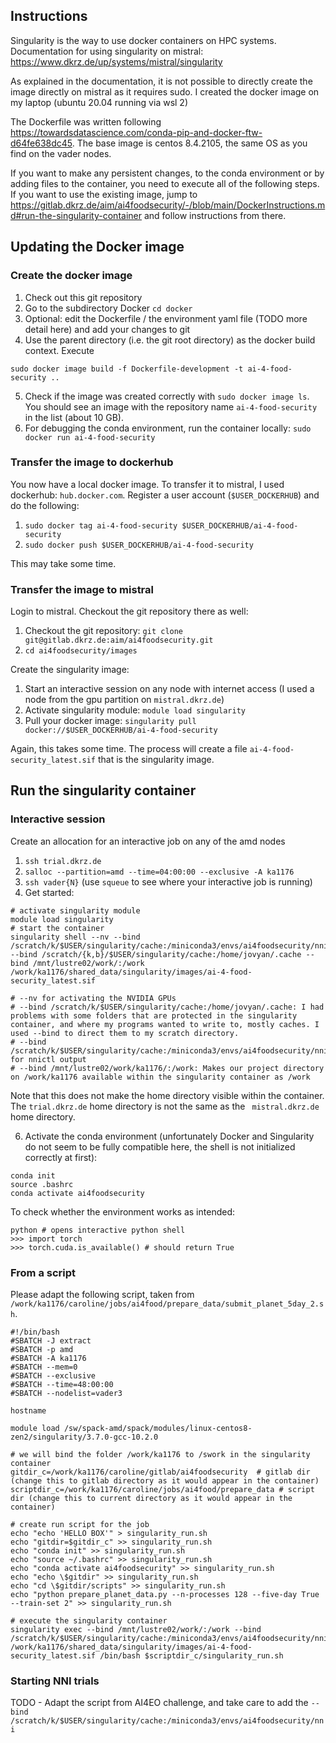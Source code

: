 ## Instructions

Singularity is the way to use docker containers on HPC systems. Documentation for using singularity on mistral:
https://www.dkrz.de/up/systems/mistral/singularity

As explained in the documentation, it is not possible to directly create the image directly on mistral as it requires sudo. I created the docker image on my laptop (ubuntu 20.04 running via wsl 2)

The Dockerfile was written following https://towardsdatascience.com/conda-pip-and-docker-ftw-d64fe638dc45. The base image is centos 8.4.2105, the same OS as you find on the vader nodes.

If you want to make any persistent changes, to the conda environment or by adding files to the container, you need to execute all of the following steps. If you want to use the existing image, jump to https://gitlab.dkrz.de/aim/ai4foodsecurity/-/blob/main/DockerInstructions.md#run-the-singularity-container and follow instructions from there.

## Updating the Docker image

### Create the docker image

1. Check out this git repository
2. Go to the subdirectory Docker `cd docker`
3. Optional: edit the Dockerfile / the environment yaml file (TODO more detail here) and add your changes to git
4. Use the parent directory (i.e. the git root directory) as the docker build context. Execute 

`sudo docker image build -f Dockerfile-development -t ai-4-food-security ..`

5. Check if the image was created correctly with `sudo docker image ls`. You should see an image with the repository name `ai-4-food-security` in the list (about 10 GB).
6. For debugging the conda environment, run the container locally: `sudo docker run ai-4-food-security`

### Transfer the image to dockerhub

You now have a local docker image. To transfer it to mistral, I used dockerhub: `hub.docker.com`. Register a user account (`$USER_DOCKERHUB`) and do the following:

1. `sudo docker tag ai-4-food-security $USER_DOCKERHUB/ai-4-food-security` 
2. `sudo docker push $USER_DOCKERHUB/ai-4-food-security`

This may take some time.

### Transfer the image to mistral

Login to mistral. Checkout the git repository there as well:

1. Checkout the git repository: `git clone git@gitlab.dkrz.de:aim/ai4foodsecurity.git`
2. `cd ai4foodsecurity/images`

Create the singularity image:

1. Start an interactive session on any node with internet access (I used a node from the gpu partition on `mistral.dkrz.de`)
2. Activate singularity module: `module load singularity`
3. Pull your docker image: `singularity pull docker://$USER_DOCKERHUB/ai-4-food-security`

Again, this takes some time. The process will create a file `ai-4-food-security_latest.sif` that is the singularity image.

## Run the singularity container

### Interactive session

Create an allocation for an interactive job on any of the amd nodes

1. `ssh trial.dkrz.de`
2. `salloc --partition=amd --time=04:00:00 --exclusive -A ka1176`
3. `ssh vader{N}` (use `squeue` to see where your interactive job is running)
4. Get started: 

``` { .bash }
# activate singularity module
module load singularity
# start the container
singularity shell --nv --bind /scratch/k/$USER/singularity/cache:/miniconda3/envs/ai4foodsecurity/nni --bind /scratch/{k,b}/$USER/singularity/cache:/home/jovyan/.cache --bind /mnt/lustre02/work/:/work /work/ka1176/shared_data/singularity/images/ai-4-food-security_latest.sif

# --nv for activating the NVIDIA GPUs
# --bind /scratch/k/$USER/singularity/cache:/home/jovyan/.cache: I had problems with some folders that are protected in the singularity container, and where my programs wanted to write to, mostly caches. I used --bind to direct them to my scratch directory.
# --bind /scratch/k/$USER/singularity/cache:/miniconda3/envs/ai4foodsecurity/nni: for nnictl output
# --bind /mnt/lustre02/work/ka1176/:/work: Makes our project directory on /work/ka1176 available within the singularity container as /work
```

Note that this does not make the home directory visible within the container. The `trial.dkrz.de` home directory is not the same as the `
mistral.dkrz.de` home directory.

6. Activate the conda environment (unfortunately Docker and Singularity do not seem to be fully compatible here, the shell is not initialized correctly at first): 

``` { .bash }
conda init 
source .bashrc
conda activate ai4foodsecurity
```

To check whether the environment works as intended: 

```
python # opens interactive python shell
>>> import torch
>>> torch.cuda.is_available() # should return True
```



### From a script

Please adapt the following script, taken from `/work/ka1176/caroline/jobs/ai4food/prepare_data/submit_planet_5day_2.sh`.

``` { .bash }
#!/bin/bash
#SBATCH -J extract
#SBATCH -p amd
#SBATCH -A ka1176
#SBATCH --mem=0
#SBATCH --exclusive
#SBATCH --time=48:00:00
#SBATCH --nodelist=vader3

hostname

module load /sw/spack-amd/spack/modules/linux-centos8-zen2/singularity/3.7.0-gcc-10.2.0

# we will bind the folder /work/ka1176 to /swork in the singularity container
gitdir_c=/work/ka1176/caroline/gitlab/ai4foodsecurity  # gitlab dir (change this to gitlab directory as it would appear in the container)
scriptdir_c=/work/ka1176/caroline/jobs/ai4food/prepare_data # script dir (change this to current directory as it would appear in the container)

# create run script for the job
echo "echo 'HELLO BOX'" > singularity_run.sh
echo "gitdir=$gitdir_c" >> singularity_run.sh
echo "conda init" >> singularity_run.sh
echo "source ~/.bashrc" >> singularity_run.sh
echo "conda activate ai4foodsecurity" >> singularity_run.sh
echo "echo \$gitdir" >> singularity_run.sh
echo "cd \$gitdir/scripts" >> singularity_run.sh
echo "python prepare_planet_data.py --n-processes 128 --five-day True --train-set 2" >> singularity_run.sh

# execute the singularity container
singularity exec --bind /mnt/lustre02/work/:/work --bind /scratch/k/$USER/singularity/cache:/miniconda3/envs/ai4foodsecurity/nni /work/ka1176/shared_data/singularity/images/ai-4-food-security_latest.sif /bin/bash $scriptdir_c/singularity_run.sh
```

### Starting NNI trials

TODO - Adapt the script from AI4EO challenge, and take care to add the `--bind /scratch/k/$USER/singularity/cache:/miniconda3/envs/ai4foodsecurity/nni`
